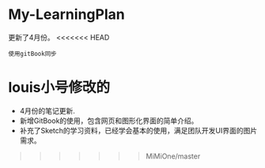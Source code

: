 # My-LearningPlan

更新了4月份。
<<<<<<< HEAD
```
使用gitBook同步
```

louis小号修改的
=======


* 4月份的笔记更新.
* 新增GitBook的使用，包含网页和图形化界面的简单介绍。
* 补充了Sketch的学习资料，已经学会基本的使用，满足团队开发UI界面的图片需求。

>>>>>>> MiMiOne/master
